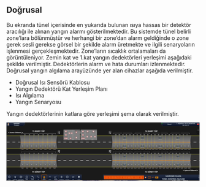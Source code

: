 ## **Doğrusal**
Bu ekranda tünel içerisinde en yukarıda bulunan ısıya hassas bir detektör aracılığı ile alınan yangın alarmı gösterilmektedir. Bu sistemde tünel belirli zone’lara bölünmüştür ve herhangi bir zone’dan alarm geldiğinde o zone gerek sesli gerekse görsel bir şekilde alarm üretmekte ve ilgili senaryoların işlenmesi gerçekleşmektedir. Zone’ların sıcaklık ortalamaları da görüntüleniyor.  Zemin kat ve 1.kat yangın dedektörleri yerleşimi aşağıdaki şekilde verilmiştir. Dedektörlerin alarm ve hata durumları izlenmektedir. 
Doğrusal yangın algılama arayüzünde yer alan cihazlar aşağıda verilmiştir.
- Doğrusal Isı Sensörü Kablosu
- Yangın Dedektörü Kat Yerleşim Planı
- Isı Algılama
- Yangın Senaryosu

Yangın dedektörlerinin katlara göre yerleşimi şema olarak verilmiştir.

![image.png](/.attachments/image-add0e814-3e22-4247-9564-0eb9db77f1b3.png)